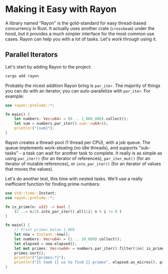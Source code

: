 # Making it Easy with Rayon

A library named "Rayon" is the gold-standard for easy thread-based concurrency in Rust. It actually uses another crate (`crossbeam`) under the hood, but it provides a much simpler interface for the most common use cases. Rayon can help you with a lot of tasks. Let's work through using it.

## Parallel Iterators

Let's start by adding Rayon to the project:

```bash
cargo add rayon
```

Probably the nicest addition Rayon bring is `par_iter`. The majority of things you can do with an iterator, you can auto-parallelize with `par_iter`. For example:

```rust
use rayon::prelude::*;

fn main() {
    let numbers: Vec<u64> = (0 .. 1_000_000).collect();
    let sum = numbers.par_iter().sum::<u64>();
    println!("{sum}");
}
```

Rayon creates a thread-pool (1 thread per CPU), with a job queue. The queue implements work-stealing (no idle threads), and supports "sub-tasks" - a task can wait for another task to complete. It really is as simple as using `par_iter()` (for an iterator of references), `par_iter_mut()` (for an iterator of mutable references), or `into_par_iter()` (for an iterator of values that moves the values).

Let's do another test, this time with nested tasks. We'll use a really inefficient function for finding prime numbers:

```rust
use std::time::Instant;
use rayon::prelude::*;

fn is_prime(n: u32) -> bool {
    (2 ..= n/2).into_par_iter().all(|i| n % i != 0 )
}

fn main() {
    // Print primes below 1,000
    let now = Instant::now();
    let numbers: Vec<u64> = (2 .. 10_000).collect();
    let elapsed = now.elapsed();
    let mut primes: Vec<&u64> = numbers.par_iter().filter(|&n| is_prime(*n as u32)).collect();
    primes.sort();
    println!("{primes:?}");
    println!("It took {} us to find {} primes", elapsed.as_micros(), primes.len());
}
```
